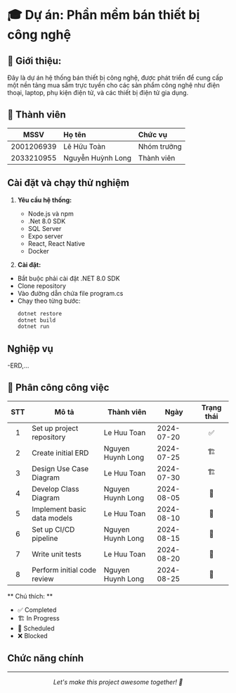 # 🎓 Dự án: Phần mềm bán thiết bị công nghệ

## 🌟 Giới thiệu:

Đây là dự án hệ thống bán thiết bị công nghệ, được phát triển để cung cấp một nền tảng mua sắm trực tuyến cho các sản phẩm công nghệ như điện thoại, laptop, phụ kiện điện tử, và các thiết bị điện tử gia dụng.

## 👥 Thành viên

|    MSSV    | Họ tên            | Chức vụ     |
| :--------: | :---------------- | :---------- |
| 2001206939 | Lê Hữu Toàn       | Nhóm trưởng |
| 2033210955 | Nguyễn Huỳnh Long | Thành viên  |

## Cài đặt và chạy thử nghiệm

1. **Yêu cầu hệ thống:**

   - Node.js và npm
   - .Net 8.0 SDK
   - SQL Server
   - Expo server
   - React, React Native
   - Docker

2. **Cài đặt:**

- Bắt buộc phải cài đặt .NET 8.0 SDK
- Clone repository
- Vào đường dẫn chứa file program.cs
- Chạy theo từng bước:
  ```bash
  dotnet restore
  dotnet build
  dotnet run
  ```

## Nghiệp vụ

-ERD,...

## 📅 Phân công công việc

| STT | Mô tả                       | Thành viên        | Ngày       | Trạng thái |
| :-: | --------------------------- | ----------------- | ---------- | :--------: |
|  1  | Set up project repository   | Le Huu Toan       | 2024-07-20 |     ✅     |
|  2  | Create initial ERD          | Nguyen Huynh Long | 2024-07-25 |     🏗️     |
|  3  | Design Use Case Diagram     | Le Huu Toan       | 2024-07-30 |     🏗️     |
|  4  | Develop Class Diagram       | Nguyen Huynh Long | 2024-08-05 |     📅     |
|  5  | Implement basic data models | Le Huu Toan       | 2024-08-10 |     📅     |
|  6  | Set up CI/CD pipeline       | Nguyen Huynh Long | 2024-08-15 |     📅     |
|  7  | Write unit tests            | Le Huu Toan       | 2024-08-20 |     📅     |
|  8  | Perform initial code review | Nguyen Huynh Long | 2024-08-25 |     📅     |

** Chú thích: **

- ✅ Completed
- 🏗️ In Progress
- 📅 Scheduled
- ❌ Blocked

## Chức năng chính

---

<p align="center">
  <i>Let's make this project awesome together! 🚀</i>
</p>
